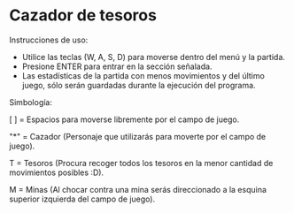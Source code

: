 # Cazador de tesoros
Instrucciones de uso:
- Utilice las teclas (W, A, S, D) para moverse dentro del menú y la partida.
- Presione ENTER para entrar en la sección señalada.
- Las estadísticas de la partida con menos movimientos y del último juego, sólo serán guardadas durante la ejecución del programa.

Simbología:

  [ ] = Espacios para moverse libremente por el campo de juego.

  "*" = Cazador (Personaje que utilizarás para moverte por el campo de juego).

  T = Tesoros (Procura recoger todos los tesoros en la menor cantidad de movimientos posibles :D).

  M = Minas (Al chocar contra una mina serás direccionado a la esquina superior izquierda del campo de juego).
